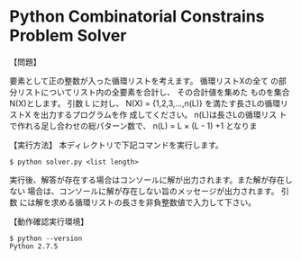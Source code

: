 # Python Combinatorial Constrains Problem Solver

【問題】

要素として正の整数が入った循環リストを考えます。 循環リストXの全て
の部分リストについてリスト内の全要素を合計し、 その合計値を集めた
ものを集合N(X)とします。
引数 L に対し、 N(X) = {1,2,3,...,n(L)} を満たす長さLの循環リストX
を出力するプログラムを作 成してください。 n(L)は長さLの循環リス
トで作れる足し合わせの総パターン数で、 n(L) = L × (L - 1) +1 となりま

【実行方法】
本ディレクトリで下記コマンドを実行します。

    $ python solver.py <list length>

実行後、解答が存在する場合はコンソールに解が出力されます。また解が存在しない
場合は、コンソールに解が存在しない旨のメッセージが出力されます。
引数 <list length> には解を求める循環リストの長さを非負整数値で入力して下さい。

【動作確認実行環境】

    $ python --version
    Python 2.7.5
